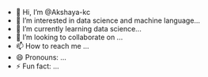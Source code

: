 - 👋 Hi, I’m @Akshaya-kc
- 👀 I’m interested in data science and machine language...
- 🌱 I’m currently learning data science...
- 💞️ I’m looking to collaborate on ...
- 📫 How to reach me ...
- 😄 Pronouns: ...
- ⚡ Fun fact: ...

<!---
Akshaya-kc/Akshaya-kc is a ✨ special ✨ repository because its `README.md` (this file) appears on your GitHub profile.
You can click the Preview link to take a look at your changes.
--->
